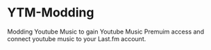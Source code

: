 # YTM-Modding
Modding Youtube Music to gain Youtube Music Premuim access and connect youtube music to your Last.fm account.
